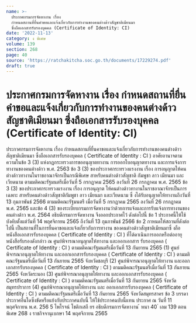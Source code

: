 ```yaml
---
name: >-
  ประกาศกรมการจัดหางาน เรื่อง
  กำหนดสถานที่ยื่นคำขอและแจ้งเกี่ยวกับการทำงานของคนต่างด้าวสัญชาติเมียนมา
  ซึ่งถือเอกสารรับรองบุคคล (Certificate of Identity: CI)
date: '2022-11-13'
category: ง พิเศษ
volume: 139
section: 268
page: 40
source: 'https://ratchakitcha.soc.go.th/documents/17229274.pdf'
draft: true
---
```


# ประกาศกรมการจัดหางาน เรื่อง กำหนดสถานที่ยื่นคำขอและแจ้งเกี่ยวกับการทำงานของคนต่างด้าวสัญชาติเมียนมา ซึ่งถือเอกสารรับรองบุคคล (Certificate of Identity: CI)

ประกาศกรมการจัดหางาน เรื่อง กำหนดสถานที่ยื่นคาขอและแจ้งเกี่ยวกับการทำงานของคนต่างด้าวสัญชาติเมียนมา ซึ่งถือเอกสารรับรองบุคคล ( Certificate of Identity : CI ) อาศัยอานาจตามความในข้อ 3 (3) แห่งกฎกระทรวงการขออนุญาตทางาน การออกใบอนุญาตทางาน และการแจ้งการทางานของคนต่างด้าว พ.ศ. 2563 ข้อ 3 (3) ของประกาศกระทรวงแรงงาน เรื่อง การอนุญาตให้คนต่างด้าวทางานในราชอาณาจักรเป็นกรณีพิเศษ สาหรับคนต่างด้าวสัญชาติ กัมพูชา ลาว เมียนมา และเวียดนาม ตามมติคณะรัฐมนตรีเมื่อวันที่ 5 กรกฎาคม 2565 ลงวันที่ 26 กรกฎาคม พ.ศ. 2565 ข้อ 3 (3) ของประกาศกระทรวงแรงงาน เรื่อง การอนุญาต ให้คนต่างด้าวทางานในราชอาณาจักรเป็นการเฉพาะ สาหรับคนต่างด้าวสัญชาติกัมพูชา ลาว เมียนมา และเวียดนาม ซึ่ งได้รับอนุญาตให้ทางานถึงวันที่ 13 กุมภาพันธ์ 2566 ตามมติคณะรัฐมนตรี เมื่อวันที่ 5 กรกฎาคม 2565 ลงวันที่ 26 กรกฎาคม พ.ศ. 2565 และข้อ 4 (3) ของระเบียบกรมการจัดหางานว่าด้วยการแจ้งและการรับแจ้งการทางานของคนต่างด้าว พ.ศ. 2564 อธิบดีกรมการจัดหางาน จึงออกประกาศไว้ ดังต่อไปนี้ ข้อ 1 ประกาศนี้ให้ใช้บังคับตั้งแต่วันที่ 14 พฤศจิกายน 2565 ถึงวันที่ 13 กุมภาพันธ์ 2566 ข้อ 2 กาหนดให้สถานที่ดังต่อไปนี้ เป็นสถานที่ในการยื่นคาขอและแจ้งเกี่ยวกับการทางาน ของคนต่างด้าวสัญชาติเมียนมาซึ่ งถือหนังสือเอกสารรับรองบุคคล ( Certificate of Identity : CI ) ที่ได้ดาเนินการออกหรือต่ออายุหนังสือรับรองดังกล่าว ณ ศูนย์พิจารณาอนุญาตให้ทางาน และออกเอกสาร รับรองบุคคล ( Certificate of Identity : CI ) ตามมติคณะรัฐมนตรีเมื่อวันที่ 13 กันยายน 2565 (1) ศูนย์พิจารณาอนุญาตให้ทางาน และออกเอกสารรับรองบุคคล ( Certificate of Identity : CI ) ตามมติคณะรัฐมนตรีเมื่อวันที่ 13 กันยายน 2565 จังหวัดชลบุรี (2) ศูนย์พิจารณาอนุญาตให้ทางาน และออกเอกสารรับรองบุคคล ( Certificate of Identity : CI ) ตามมติคณะรัฐมนตรีเมื่อวันที่ 13 กันยายน 2565 จังหวัดระนอง (3) ศูนย์พิจารณาอนุญาตให้ทางาน และออกเอกสารรับรองบุคคล ( Certificate of Identity : CI ) ตามมติคณะรัฐมนตรีเมื่อวันที่ 13 กันยายน 2565 จังหวัดสมุทรปราการ (4) ศูนย์พิจารณาอนุญาตให้ทางาน และ ออกเอกสารรับรองบุคคล ( Certificate of Identity : CI ) ตามมติคณะรัฐมนตรีเมื่อวันที่ 13 กันยายน 2565 จังหวัดสมุทรสาคร ข้อ 3 บรรดาประกาศอื่นใดซึ่งขัดหรือแย้งกับประกาศฉบับนี้ ให้ใช้ประกาศฉบับนี้แทน ประกาศ ณ วันที่ 11 พฤศจิกายน พ.ศ. 256 5 ไพโรจน์ โชติกเสถี ยร อธิบดีกรมการจัดหางาน ้ หนา 40 ่ เลม 139 ตอนพิเศษ 268 ง ราชกิจจานุเบกษา 14 พฤศจิกายน 2565
